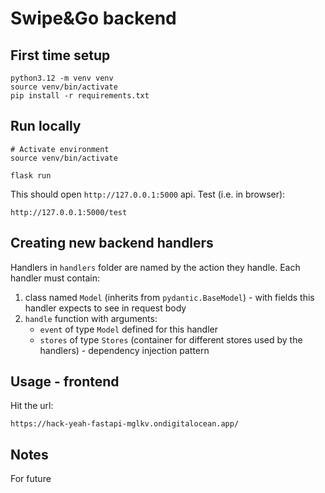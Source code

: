 # Swipe&Go backend

## First time setup

```shell
python3.12 -m venv venv
source venv/bin/activate
pip install -r requirements.txt
```

## Run locally

```shell
# Activate environment
source venv/bin/activate

flask run
```

This should open `http://127.0.0.1:5000` api. Test (i.e. in browser):

```
http://127.0.0.1:5000/test
```

## Creating new backend handlers

Handlers in `handlers` folder are named by the action they handle.
Each handler must contain:
1. class named `Model` (inherits from `pydantic.BaseModel`) - with fields this handler expects to see in request body
2. `handle` function with arguments:
    - `event` of type `Model` defined for this handler
    - `stores` of type `Stores` (container for different stores used by the handlers) - dependency injection pattern

## Usage - frontend

Hit the url:

```
https://hack-yeah-fastapi-mglkv.ondigitalocean.app/
```

## Notes
For future